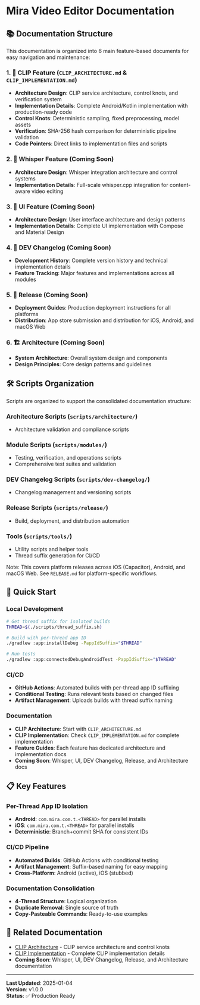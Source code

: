 # Mira Video Editor Documentation

## 📚 Documentation Structure

This documentation is organized into 6 main feature-based documents for easy navigation and maintenance:

### 1. 🎯 CLIP Feature (`CLIP_ARCHITECTURE.md` & `CLIP_IMPLEMENTATION.md`)
- **Architecture Design**: CLIP service architecture, control knots, and verification system
- **Implementation Details**: Complete Android/Kotlin implementation with production-ready code
- **Control Knots**: Deterministic sampling, fixed preprocessing, model assets
- **Verification**: SHA-256 hash comparison for deterministic pipeline validation
- **Code Pointers**: Direct links to implementation files and scripts

### 2. 🎤 Whisper Feature (Coming Soon)
- **Architecture Design**: Whisper integration architecture and control systems
- **Implementation Details**: Full-scale whisper.cpp integration for content-aware video editing

### 3. 🎨 UI Feature (Coming Soon)
- **Architecture Design**: User interface architecture and design patterns
- **Implementation Details**: Complete UI implementation with Compose and Material Design

### 4. 📝 DEV Changelog (Coming Soon)
- **Development History**: Complete version history and technical implementation details
- **Feature Tracking**: Major features and implementations across all modules

### 5. 🚀 Release (Coming Soon)
- **Deployment Guides**: Production deployment instructions for all platforms
- **Distribution**: App store submission and distribution for iOS, Android, and macOS Web

### 6. 🏗️ Architecture (Coming Soon)
- **System Architecture**: Overall system design and components
- **Design Principles**: Core design patterns and guidelines

## 🛠️ Scripts Organization

Scripts are organized to support the consolidated documentation structure:

### Architecture Scripts (`scripts/architecture/`)
- Architecture validation and compliance scripts

### Module Scripts (`scripts/modules/`)
- Testing, verification, and operations scripts
- Comprehensive test suites and validation

### DEV Changelog Scripts (`scripts/dev-changelog/`)
- Changelog management and versioning scripts

### Release Scripts (`scripts/release/`)
- Build, deployment, and distribution automation

### Tools (`scripts/tools/`)
- Utility scripts and helper tools
- Thread suffix generation for CI/CD

Note: This covers platform releases across iOS (Capacitor), Android, and macOS Web. See `RELEASE.md` for platform-specific workflows.

## 🚀 Quick Start

### Local Development
```bash
# Get thread suffix for isolated builds
THREAD=$(./scripts/thread_suffix.sh)

# Build with per-thread app ID
./gradlew :app:installDebug -PappIdSuffix="$THREAD"

# Run tests
./gradlew :app:connectedDebugAndroidTest -PappIdSuffix="$THREAD"
```

### CI/CD
- **GitHub Actions**: Automated builds with per-thread app ID suffixing
- **Conditional Testing**: Runs relevant tests based on changed files
- **Artifact Management**: Uploads builds with thread suffix naming

### Documentation
- **CLIP Architecture**: Start with `CLIP_ARCHITECTURE.md`
- **CLIP Implementation**: Check `CLIP_IMPLEMENTATION.md` for complete implementation
- **Feature Guides**: Each feature has dedicated architecture and implementation docs
- **Coming Soon**: Whisper, UI, DEV Changelog, Release, and Architecture docs

## 📋 Key Features

### Per-Thread App ID Isolation
- **Android**: `com.mira.com.t.<THREAD>` for parallel installs
- **iOS**: `com.mira.com.t.<THREAD>` for parallel installs
- **Deterministic**: Branch+commit SHA for consistent IDs

### CI/CD Pipeline
- **Automated Builds**: GitHub Actions with conditional testing
- **Artifact Management**: Suffix-based naming for easy mapping
- **Cross-Platform**: Android (active), iOS (stubbed)

### Documentation Consolidation
- **4-Thread Structure**: Logical organization
- **Duplicate Removal**: Single source of truth
- **Copy-Pasteable Commands**: Ready-to-use examples

## 🔗 Related Documentation

- [CLIP Architecture](CLIP_ARCHITECTURE.md) - CLIP service architecture and control knots
- [CLIP Implementation](CLIP_IMPLEMENTATION.md) - Complete CLIP implementation details
- **Coming Soon**: Whisper, UI, DEV Changelog, Release, and Architecture documentation

---

**Last Updated**: 2025-01-04  
**Version**: v1.0.0  
**Status**: ✅ Production Ready